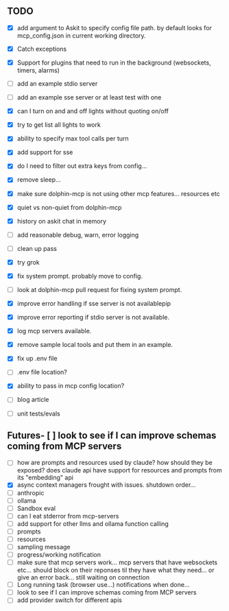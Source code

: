 ## TODO
- [X] add argument to Askit to specify config file path.  by default looks for mcp_config.json in current working directory.
- [X] Catch exceptions
- [X] Support for plugins that need to run in the background (websockets, timers, alarms)
- [ ] add an example stdio server
- [ ] add an example sse server or at least test with one
- [X] can I turn on and and off lights without quoting on/off
- [X] try to get list all lights to work
- [X] ability to specify max tool calls per turn
- [X] add support for sse
- [X] do I need to filter out extra keys from config...
- [X] remove sleep... 
- [X] make sure dolphin-mcp is not using other mcp features... resources etc
- [X] quiet vs non-quiet from dolphin-mcp
- [X] history on askit chat in memory
- [ ] add reasonable debug, warn, error logging
- [ ] clean up pass
- [X] try grok
- [X] fix system prompt. probably move to config.
- [ ] look at dolphin-mcp pull request for fixing system prompt.
- [X] improve error handling if sse server is not availablepip 
- [X] improve error reporting if stdio server is not available.
- [X] log mcp servers available.
- [X] remove sample local tools and put them in an example.
- [X] fix up .env file
- [ ] .env file location?
- [X] ability to pass in mcp config location?
- [ ] blog article
- [ ] unit tests/evals


## Futures- [ ] look to see if I can improve schemas coming from MCP servers
- [ ] how are prompts and resources used by claude?  how should they be exposed?  does claude api have support for resources and prompts from its "embedding" api
- [X] async context managers frought with issues. shutdown order... 
- [ ] anthropic
- [ ] ollama
- [ ] Sandbox eval
- [ ] can I eat stderror from mcp-servers
- [ ] add support for other llms and ollama function calling
- [ ] prompts
- [ ] resources
- [ ] sampling message
- [ ] progress/working notification
- [ ] make sure that mcp servers work... mcp servers that have websockets etc... should block on their reponses til they have what they need... or give an error back...   still waiting on connection
- [ ] Long running task (browser use...) notifications when done... 
- [ ] look to see if I can improve schemas coming from MCP servers
- [ ] add provider switch for different apis